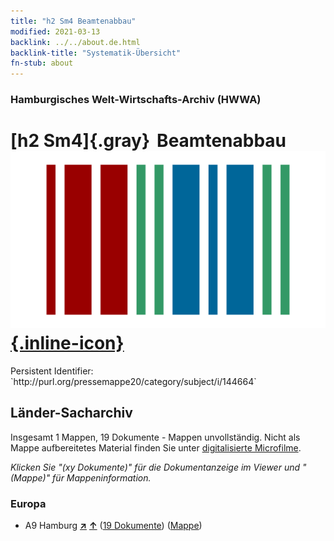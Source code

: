 ```yaml
---
title: "h2 Sm4 Beamtenabbau"
modified: 2021-03-13
backlink: ../../about.de.html
backlink-title: "Systematik-Übersicht"
fn-stub: about
---
```


### Hamburgisches Welt-Wirtschafts-Archiv (HWWA)

# [h2 Sm4]{.gray}&#8201; Beamtenabbau &#160; [![Wikidata](/images/Wikidata-logo.svg "Wikidata"){.inline-icon}](http://www.wikidata.org/entity/Q104700078)

<div class="hint">Persistent Identifier: `http://purl.org/pressemappe20/category/subject/i/144664`</div>







## Länder-Sacharchiv




Insgesamt 1 Mappen, 19 Dokumente - Mappen unvollständig.
Nicht als Mappe aufbereitetes Material finden Sie unter [digitalisierte Microfilme](/film/h1_sh.de.html).

_Klicken Sie "(xy Dokumente)" für die Dokumentanzeige im Viewer und "(Mappe)" für Mappeninformation._




### Europa

- A9 Hamburg [**&nearr;**](../../../geo/i/140905/about.de.html "Hamburg (alle Mappen)") [**&uarr;**](../../../geo/about.de.html#A9 "Ländersystematik") (<a href="https://pm20.zbw.eu/iiifview/folder/sh/140905,144664" title="über: Hamburg : Beamtenabbau" target="_blank">19 Dokumente</a>) ([Mappe](../../../../folder/sh/1409xx/140905/1446xx/144664/about.de.html))









